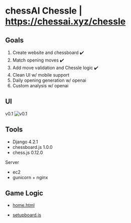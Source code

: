 # chessAI Chessle | https://chessai.xyz/chessle

## Goals 

1. Create website and chessboard :heavy_check_mark:
2. Match opening moves :heavy_check_mark: 
3. Add move validation and Chessle logic :heavy_check_mark:
4. Clean UI w/ mobile support
5. Daily opening generation w/ openai
6. Custom analysis w/ openai


## UI 
v0.1
![v0.1](https://i.imgur.com/bOytSVU.png)

## Tools
- Django 4.2.1
- chessboard.js 1.0.0
- chess.js 0.12.0

Server
- ec2
- gunicorn + nginx

## Game Logic

- [home.html](https://github.com/ConnerMcCarthy/chessAI/blob/main/chessAI-project/chessle/templates/home.html)

- [setupboard.js](https://github.com/ConnerMcCarthy/chessAI/blob/main/chessAI-project/chessle/static/js/setupboard.js)



